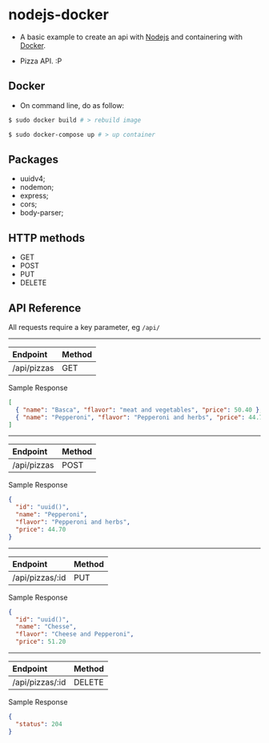 # nodejs-docker

- A basic example to create an api with [Nodejs](https://nodejs.org/en/) and containering with [Docker](https://www.docker.com/).

- Pizza API. :P

## Docker

- On command line, do as follow:

```sh
$ sudo docker build # > rebuild image
```

```sh
$ sudo docker-compose up # > up container
```

## Packages

- uuidv4;
- nodemon;
- express;
- cors;
- body-parser;

## HTTP methods

- GET
- POST
- PUT
- DELETE

## API Reference

All requests require a key parameter, eg `/api/`

---

|Endpoint|Method|
|:--|:--|
|/api/pizzas|GET|

Sample Response
```json
[
  { "name": "Basca", "flavor": "meat and vegetables", "price": 50.40 },
  { "name": "Pepperoni", "flavor": "Pepperoni and herbs", "price": 44.70 }
]
```
---
|Endpoint|Method|
|:--|:--|
|/api/pizzas|POST|

Sample Response
```json
{
  "id": "uuid()",
  "name": "Pepperoni",
  "flavor": "Pepperoni and herbs",
  "price": 44.70
}
```
---

|Endpoint|Method|
|:--|:--|
|/api/pizzas/:id|PUT|

Sample Response
```json
{
  "id": "uuid()",
  "name": "Chesse",
  "flavor": "Cheese and Pepperoni",
  "price": 51.20
```
---

|Endpoint|Method|
|:--|:--|
|/api/pizzas/:id|DELETE|

Sample Response
```json
{
  "status": 204
}
```